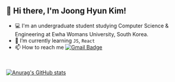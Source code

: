 ## 👋 Hi there, I'm Joong Hyun Kim!
- 💻 I'm an undergraduate student studying Computer Science & Engineering at Ewha Womans University, South Korea.
- 🌱 I’m currently learning `JS`, `React`
- 📫 How to reach me  [![Gmail Badge](https://img.shields.io/badge/Gmail-D14836?style=flat&logo=Gmail&logoColor=white)](mailto:jooongh.k@gmail.com)
<br>

[![Anurag's GitHub stats](https://github-readme-stats.vercel.app/api?username=JoongHyun-Kim&count_private=true&show_icons=true&theme=vue&hide=issues)](https://github.com/anuraghazra/github-readme-stats)

